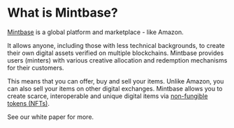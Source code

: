 # What is Mintbase?

[Mintbase](https://mintbase.io/) is a global platform and marketplace - like Amazon.&#x20;

It allows anyone, including those with less technical backgrounds, to create their own digital assets verified on multiple blockchains. Mintbase provides users (minters) with various creative allocation and redemption mechanisms for their customers.

This means that you can offer, buy and sell your items. Unlike Amazon, you can also sell your items on other digital exchanges. Mintbase allows you to create scarce, interoperable and unique digital items via [non-fungible tokens (NFTs)](../general-blockchain-questions/non-fungible-token.md).&#x20;

See our white paper for more.

